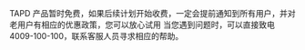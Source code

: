 TAPD 产品暂时免费，如果后续计划开始收费，一定会提前通知到所有用户，并对老用户有相应的优惠政策，您可以放心试用
当您遇到问题时，可以直接致电 4009-100-100，联系客服人员寻求相应的帮助。
